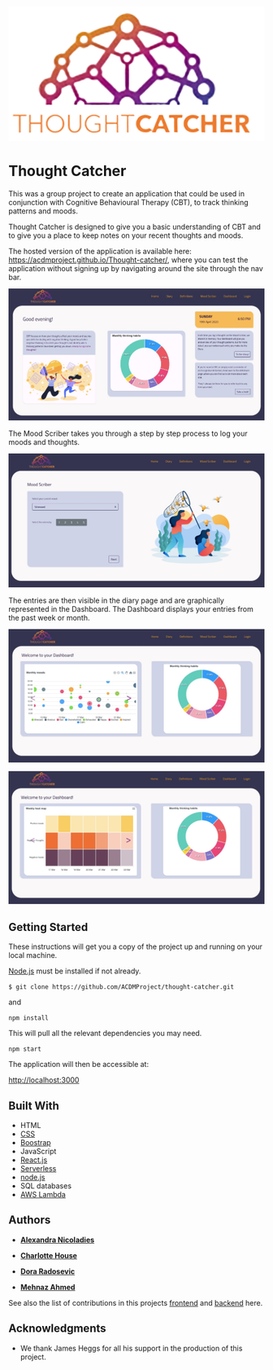 

![Thought Catcher Logo](/src/components/Logo.png)
# Thought Catcher

This was a group project to create an application that could be used in conjunction with Cognitive Behavioural Therapy (CBT), to track thinking patterns and moods.

Thought Catcher is designed to give you a basic understanding of CBT and to give you a place to keep notes on your recent thoughts and moods. 

The hosted version of the application is available here: https://acdmproject.github.io/Thought-catcher/, where you can test the application without signing up by navigating around the site through the nav bar.

![Thought Catcher home](/src/TC_home.jpeg)

The Mood Scriber takes you through a step by step process to log your moods and thoughts.

![Thought Catcher scriber](/src/TC_scriber.jpeg)

The entries are then visible in the diary page and are graphically represented in the Dashboard. The Dashboard displays your entries from the past week or month.

![Thought Catcher home](/src/TC_dashboard.jpeg)

![Thought Catcher heatmap](/src/TC_heatmap.jpeg)

## Getting Started

These instructions will get you a copy of the project up and running on your local machine. 

[Node.js](https://nodejs.org/en/) must be installed if not already.

```
$ git clone https://github.com/ACDMProject/thought-catcher.git
```
and

```
npm install 
```
This will pull all the relevant dependencies you may need. 

```
npm start
```
The application will then be accessible at:

[http://localhost:3000](http://localhost:3000)

## Built With

- HTML
- [CSS](https://developer.mozilla.org/en-US/docs/Web/CSS)
- [Boostrap](https://getbootstrap.com/)
- JavaScript
- [React.js](https://reactjs.org/)
- [Serverless](https://serverless.com/)
- [node.js](https://nodejs.org/en/)
- SQL databases
- [AWS Lambda](https://aws.amazon.com/lambda/)

## Authors

- [**Alexandra Nicoladies**](https://github.com/alexandra257)

- [**Charlotte House**](https://github.com/lottieh)

- [**Dora Radosevic**](https://github.com/dorarad17) 

- [**Mehnaz Ahmed**](https://github.com/MehnazA2019)

See also the list of contributions in this projects [frontend](https://github.com/ACDMProject/thought-catcher/pulse/monthly) and [backend](https://github.com/ACDMProject/Thought-Catcher-Backend/pulse/monthly) here.


## Acknowledgments

- We thank James Heggs for all his support in the production of this project.
